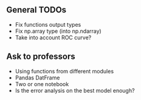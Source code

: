 ## General TODOs
- Fix functions output types
- Fix np.array type (into np.ndarray)
- Take into account ROC curve?

## Ask to professors
- Using functions from different modules
- Pandas DatFrame
- Two or one notebook
- Is the error analysis on the best model enough?